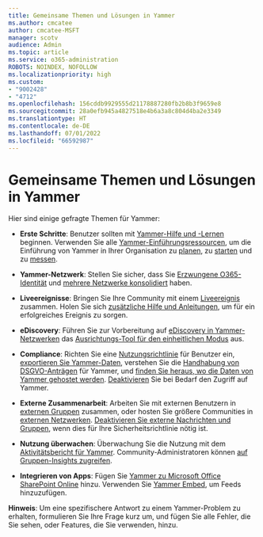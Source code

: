 ```yaml
---
title: Gemeinsame Themen und Lösungen in Yammer
ms.author: cmcatee
author: cmcatee-MSFT
manager: scotv
audience: Admin
ms.topic: article
ms.service: o365-administration
ROBOTS: NOINDEX, NOFOLLOW
ms.localizationpriority: high
ms.custom:
- "9002428"
- "4712"
ms.openlocfilehash: 156cddb9929555d21178887280fb2b8b3f9659e8
ms.sourcegitcommit: 28a0efb945a4827518e4b6a3a8c804d4ba2e3349
ms.translationtype: HT
ms.contentlocale: de-DE
ms.lasthandoff: 07/01/2022
ms.locfileid: "66592987"
---
```

# <a name="yammer-common-issues-and-resolutions"></a>Gemeinsame Themen und Lösungen in Yammer

Hier sind einige gefragte Themen für Yammer:

- **Erste Schritte**: Benutzer sollten mit [Yammer-Hilfe und -Lernen](https://support.microsoft.com/yammer) beginnen. Verwenden Sie alle [Yammer-Einführungsressourcen](https://aka.ms/yamresources), um die Einführung von Yammer in Ihrer Organisation zu [planen](https://aka.ms/YamSuccessGuide), zu [starten](https://aka.ms/YamLaunchPlaybook) und zu [messen](https://aka.ms/YamMeasureSuccesGuide). 

- **Yammer-Netzwerk**: Stellen Sie sicher, dass Sie [Erzwungene O365-Identität](https://docs.microsoft.com/yammer/configure-your-yammer-network/enforce-office-365-identity) und [mehrere Netzwerke konsolidiert](https://docs.microsoft.com/yammer/configure-your-yammer-network/consolidate-multiple-yammer-networks) haben. 

- **Liveereignisse**: Bringen Sie Ihre Community mit einem [Liveereignis](https://docs.microsoft.com/yammer/manage-yammer-groups/yammer-live-events) zusammen. Holen Sie sich [zusätzliche Hilfe und Anleitungen](https://resources.techcommunity.microsoft.com/live-events/assistance/), um für ein erfolgreiches Ereignis zu sorgen. 

- **eDiscovery**: Führen Sie zur Vorbereitung auf [eDiscovery in Yammer-Netzwerken](https://docs.microsoft.com/yammer/manage-security-and-compliance/overview-of-ediscovery) das [Ausrichtungs-Tool für den einheitlichen Modus](https://docs.microsoft.com/yammer/configure-your-yammer-network/overview-native-mode) aus. 

- **Compliance**: Richten Sie eine [Nutzungsrichtlinie](https://docs.microsoft.com/yammer/manage-security-and-compliance/set-up-a-usage-policy) für Benutzer ein, [exportieren Sie Yammer-Daten](https://docs.microsoft.com/yammer/manage-security-and-compliance/export-yammer-enterprise-data), verstehen Sie die [Handhabung von DSGVO-Anträgen](https://docs.microsoft.com/yammer/manage-security-and-compliance/gdpr-requests-in-yammer-enterprise) für Yammer, und [finden Sie heraus, wo die Daten von Yammer gehostet werden](https://docs.microsoft.com/yammer/manage-security-and-compliance/data-residency). [Deaktivieren](https://docs.microsoft.com/yammer/manage-yammer-users/turn-off-user-access) Sie bei Bedarf den Zugriff auf Yammer.

- **Externe Zusammenarbeit**: Arbeiten Sie mit externen Benutzern in [externen Gruppen](https://docs.microsoft.com/yammer/work-with-external-users/create-and-manage-external-groups) zusammen, oder hosten Sie größere Communities in [externen Netzwerken](https://docs.microsoft.com/yammer/work-with-external-users/create-and-manage-an-external-network). [Deaktivieren Sie externe Nachrichten und Gruppen](https://docs.microsoft.com/yammer/work-with-external-users/disable-external-messaging), wenn dies für Ihre Sicherheitsrichtlinie nötig ist.

- **Nutzung überwachen**: Überwachung Sie die Nutzung mit dem [Aktivitätsbericht für Yammer](https://docs.microsoft.com/microsoft-365/admin/activity-reports/yammer-activity-report). Community-Administratoren können [auf Gruppen-Insights zugreifen](https://support.microsoft.com/office/view-group-insights-in-yammer-73f9fa6d-d442-4f25-9194-d5317c9328ab).

- **Integrieren von Apps**: Fügen Sie [Yammer zu Microsoft Office SharePoint Online](https://docs.microsoft.com/yammer/integrate-yammer-with-other-apps/embed-a-feed-into-a-sharepoint-site) hinzu. Verwenden Sie [Yammer Embed](https://developer.yammer.com/docs/embed), um Feeds hinzuzufügen. 

**Hinweis**: Um eine spezifischere Antwort zu einem Yammer-Problem zu erhalten, formulieren Sie Ihre Frage kurz um, und fügen Sie alle Fehler, die Sie sehen, oder Features, die Sie verwenden, hinzu.
